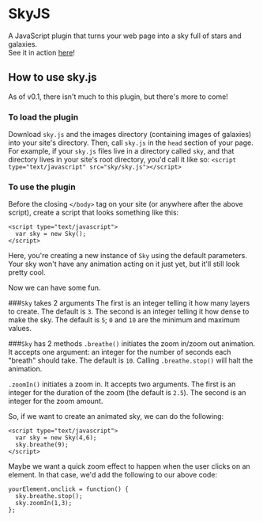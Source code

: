 # SkyJS
A JavaScript plugin that turns your web page into a sky full of stars and galaxies.
<br>See it in action <a href="http://garden.danielmayer.net/stars" target="_blank">here</a>!

## How to use sky.js
As of v0.1, there isn't much to this plugin, but there's more to come!

### To load the plugin
Download `sky.js` and the images directory (containing images of galaxies) into your site's directory.
Then, call `sky.js` in the `head` section of your page. For example, if your `sky.js` files live in a directory called `sky`, and that directory lives in your site's root directory, you'd call it like so:
```<script type="text/javascript" src="sky/sky.js"></script>```

### To use the plugin
Before the closing `</body>` tag on your site (or anywhere after the above script), create a script that looks something like this:

```
<script type="text/javascript">
  var sky = new Sky();
</script>
```

Here, you're creating a new instance of `Sky` using the default parameters. Your sky won't have any animation acting on it just yet, but it'll still look pretty cool.

Now we can have some fun.

###`Sky` takes 2 arguments
The first is an integer telling it how many layers to create. The default is `3`.
The second is an integer telling it how dense to make the sky. The default is `5`; `0` and `10` are the minimum and maximum values.

###`Sky` has 2 methods
`.breathe()` initiates the zoom in/zoom out animation. It accepts one argument: an integer for the number of seconds each "breath" should take. The default is `10`.
Calling `.breathe.stop()` will halt the animation.

`.zoomIn()` initiates a zoom in. It accepts two arguments. The first is an integer for the duration of the zoom (the default is `2.5`). The second is an integer for the zoom amount.

So, if we want to create an animated sky, we can do the following:
```
<script type="text/javascript">
  var sky = new Sky(4,6);
  sky.breathe(9);
</script>
```

Maybe we want a quick zoom effect to happen when the user clicks on an element. In that case, we'd add the following to our above code:
```
yourElement.onclick = function() {
  sky.breathe.stop();
  sky.zoomIn(1,3);
};
```
